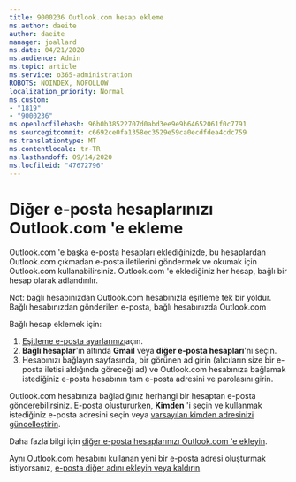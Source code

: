 ```yaml
---
title: 9000236 Outlook.com hesap ekleme
ms.author: daeite
author: daeite
manager: joallard
ms.date: 04/21/2020
ms.audience: Admin
ms.topic: article
ms.service: o365-administration
ROBOTS: NOINDEX, NOFOLLOW
localization_priority: Normal
ms.custom:
- "1819"
- "9000236"
ms.openlocfilehash: 96b0b38522707d0abd3ee9e9b64652061f0c7791
ms.sourcegitcommit: c6692ce0fa1358ec3529e59ca0ecdfdea4cdc759
ms.translationtype: MT
ms.contentlocale: tr-TR
ms.lasthandoff: 09/14/2020
ms.locfileid: "47672796"
---
```

# <a name="add-your-other-email-accounts-to-outlookcom"></a>Diğer e-posta hesaplarınızı Outlook.com 'e ekleme

Outlook.com 'e başka e-posta hesapları eklediğinizde, bu hesaplardan Outlook.com çıkmadan e-posta iletilerini göndermek ve okumak için Outlook.com kullanabilirsiniz. Outlook.com 'e eklediğiniz her hesap, bağlı bir hesap olarak adlandırılır.

Not: bağlı hesabınızdan Outlook.com hesabınızla eşitleme tek bir yoldur. Bağlı hesabınızdan gönderilen e-posta, bağlı hesabınızda Outlook.com

Bağlı hesap eklemek için:

1. [Eşitleme e-posta ayarlarınızı](https://go.microsoft.com/fwlink/?linkid=875264)açın.
2. **Bağlı hesaplar**'ın altında **Gmail** veya **diğer e-posta hesapları**'nı seçin.
3. Hesabınızı bağlayın sayfasında, bir görünen ad girin (alıcıların size bir e-posta iletisi aldığında göreceği ad) ve Outlook.com hesabınıza bağlamak istediğiniz e-posta hesabının tam e-posta adresini ve parolasını girin.

Outlook.com hesabınıza bağladığınız herhangi bir hesaptan e-posta gönderebilirsiniz. E-posta oluştururken, **Kimden** 'i seçin ve kullanmak istediğiniz e-posta adresini seçin veya [varsayılan kimden adresinizi güncelleştirin](https://go.microsoft.com/fwlink/?linkid=875264).

Daha fazla bilgi için [diğer e-posta hesaplarınızı Outlook.com 'e ekleyin](https://support.office.com/article/c5224df4-5885-4e79-91ba-523aa743f0ba?wt.mc_id=Office_Outlook_com_Alchemy).

Aynı Outlook.com hesabını kullanan yeni bir e-posta adresi oluşturmak istiyorsanız, [e-posta diğer adını ekleyin veya kaldırın](https://support.office.com/article/459b1989-356d-40fa-a689-8f285b13f1f2?wt.mc_id=Office_Outlook_com_Alchemy).